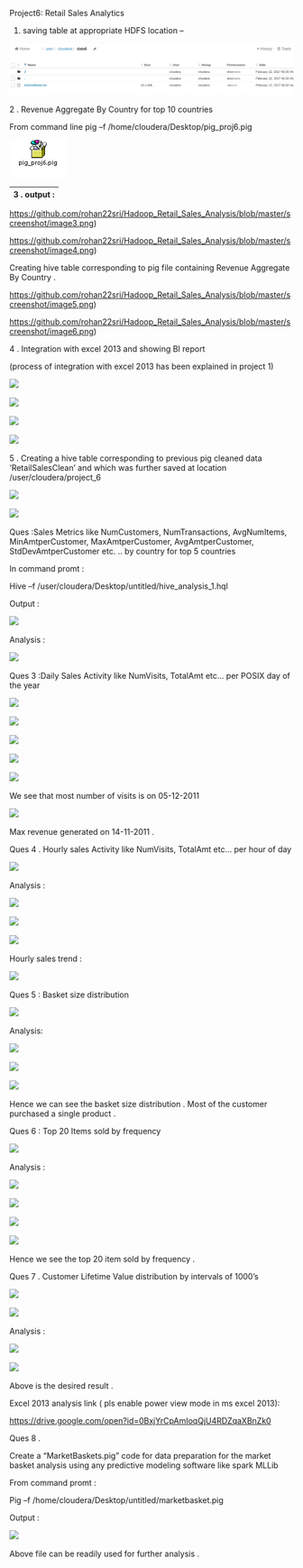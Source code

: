 Project6: Retail Sales Analytics

1. saving table at appropriate HDFS location –

![ScreenShot](https://github.com/rohan22sri/Hadoop_Retail_Sales_Analysis/blob/master/screenshot/image1.png)

2 . Revenue Aggregate By Country for top 10 countries

From command line pig –f /home/cloudera/Desktop/pig\_proj6.pig

![ScreenShot](https://github.com/rohan22sri/Hadoop_Retail_Sales_Analysis/blob/master/screenshot/image2.bmp)


| 3 . output : |
|--------------|


https://github.com/rohan22sri/Hadoop_Retail_Sales_Analysis/blob/master/screenshot/image3.png)
 

https://github.com/rohan22sri/Hadoop_Retail_Sales_Analysis/blob/master/screenshot/image4.png)

Creating hive table corresponding to pig file containing Revenue Aggregate By
Country .

https://github.com/rohan22sri/Hadoop_Retail_Sales_Analysis/blob/master/screenshot/image5.png)

https://github.com/rohan22sri/Hadoop_Retail_Sales_Analysis/blob/master/screenshot/image6.png)

4 . Integration with excel 2013 and showing BI report

(process of integration with excel 2013 has been explained in project 1)

![](media/f7295e3fc170d8e92ce5a61e3a14c93e.png)

![](media/731bb689ce227bf689b198010d8154f3.png)

![](media/9b4c88dfba57a82d53ff7e95fd0d6edd.png)

![](media/5531f60eda155219f824a313af4c351d.png)

5 . Creating a hive table corresponding to previous pig cleaned data
‘RetailSalesClean’ and which was further saved at location
/user/cloudera/project\_6

![](media/27c068cb5116eb2fe8ae714cdb8f4e5d.png)

![](media/5d54d5fc43cd44735db93bf15d2a2b50.png)

Ques :Sales Metrics like NumCustomers, NumTransactions, AvgNumItems,
MinAmtperCustomer, MaxAmtperCustomer, AvgAmtperCustomer, StdDevAmtperCustomer
etc. .. by country for top 5 countries

In command promt :

Hive –f /user/cloudera/Desktop/untitled/hive\_analysis\_1.hql

Output :

![](media/befcf1525d96f1fc7045c3e4287bc3f3.png)

Analysis :

![](media/24fa364d88622698b349ac54e71f8da7.png)

Ques 3 :Daily Sales Activity like NumVisits, TotalAmt etc… per POSIX day of the
year

![](media/ff2004cc2d0ab020cc374b7a6baa97e9.png)

![](media/c69766a0b7e291d2fe0a59f651219197.png)

![](media/ef9be7f1cd846d1c19d723ae110097b4.png)

![](media/bf6f17d72af21fc77e91149ff87ee756.png)

![](media/2d040db14db9188f1dfa83382deb00bf.png)

We see that most number of visits is on 05-12-2011

![](media/cec4acf83234fe7b091a84f33c4a17f8.png)

Max revenue generated on 14-11-2011 .

Ques 4 . Hourly sales Activity like NumVisits, TotalAmt etc… per hour of day

![](media/101a651f190bfbd1fc301ba219a5e186.png)

Analysis :

![](media/44c741291f365a3f250682f1f9d10f3d.png)

![](media/062dd42289968ad7ba58589e252e6ae0.png)

![](media/266327e5a77e445b516b64c3c14d5d07.png)

Hourly sales trend :

![](media/28c97d4cb01bf4f7ad7876670547152a.png)

Ques 5 : Basket size distribution

![](media/8588a28608480c3d45f7e554b8d6fd7a.png)

Analysis:

![](media/269a1b95e8d83109a2d13a81437e617b.png)

![](media/f4775ae59db19dd4ecd326547eb31cfe.png)

![](media/cf5c70768ff50ea0b64fee6a35b683e7.png)

Hence we can see the basket size distribution . Most of the customer purchased a
single product .

Ques 6 : Top 20 Items sold by frequency

![](media/96869c4f87eec347c01d55dd773b9a9b.png)

Analysis :

![](media/13e1cdc4df30d771de740e3d4cbee3b0.png)

![](media/0cab3c8c2b1d127afdafc65973cc694b.png)

![](media/4fc4b2b69b1ee73237e0069678758e5a.png)

![](media/be086354173e4711e36409f7bd84c49a.png)

Hence we see the top 20 item sold by frequency .

Ques 7 . Customer Lifetime Value distribution by intervals of 1000’s

![](media/e6428b01dc661b8b4a2e61cfd30cc15d.png)

![](media/96f18ebbf769e1990cd801f946f5f042.png)

Analysis :

![](media/309065ee50659412eb0beb78fc97fd91.png)

![](media/fb6c8b3084139493b29e1abb2902490a.png)

Above is the desired result .

Excel 2013 analysis link ( pls enable power view mode in ms excel 2013):

<https://drive.google.com/open?id=0BxjYrCpAmIoqQjU4RDZqaXBnZk0>

Ques 8 .

Create a “MarketBaskets.pig” code for data preparation for the market basket
analysis using any predictive modeling software like spark MLLib

From command promt :

Pig –f /home/cloudera/Desktop/untitled/marketbasket.pig

Output :

![](media/3539e5ff727812f9f4aec2e90a2e26ee.png)

Above file can be readily used for further analysis .
